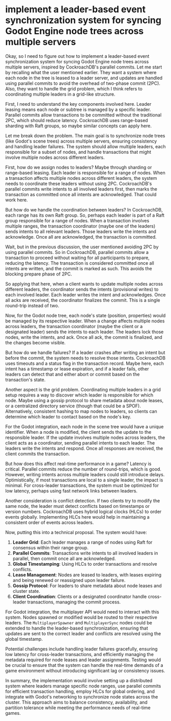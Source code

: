 # implement a leader-based event synchronization system for syncing Godot Engine node trees across multiple servers

Okay, so I need to figure out how to implement a leader-based event synchronization system for syncing Godot Engine node trees across multiple servers, inspired by CockroachDB's parallel commits. Let me start by recalling what the user mentioned earlier. They want a system where each node in the tree is leased to a leader server, and updates are handled using parallel commits to avoid the overhead of two-phase commit (2PC). Also, they want to handle the grid problem, which I think refers to coordinating multiple leaders in a grid-like structure.

First, I need to understand the key components involved here. Leader leasing means each node or subtree is managed by a specific leader. Parallel commits allow transactions to be committed without the traditional 2PC, which should reduce latency. CockroachDB uses range-based sharding with Raft groups, so maybe similar concepts can apply here.

Let me break down the problem. The main goal is to synchronize node trees (like Godot's scene trees) across multiple servers, ensuring consistency and handling leader failures. The system should allow multiple leaders, each responsible for a subset of nodes, and handle transactions that might involve multiple nodes across different leaders.

First, how do we assign nodes to leaders? Maybe through sharding or range-based leasing. Each leader is responsible for a range of nodes. When a transaction affects multiple nodes across different leaders, the system needs to coordinate these leaders without using 2PC. CockroachDB's parallel commits write intents to all involved leaders first, then marks the transaction as committed once all intents are acknowledged. That could work here.

But how do we handle the coordination between leaders? In CockroachDB, each range has its own Raft group. So, perhaps each leader is part of a Raft group responsible for a range of nodes. When a transaction involves multiple ranges, the transaction coordinator (maybe one of the leaders) sends intents to all relevant leaders. Those leaders write the intents and acknowledge. Once all are acknowledged, the transaction is committed.

Wait, but in the previous discussion, the user mentioned avoiding 2PC by using parallel commits. So in CockroachDB, parallel commits allow a transaction to proceed without waiting for all participants to prepare, reducing the latency. The transaction is considered committed once all intents are written, and the commit is marked as such. This avoids the blocking prepare phase of 2PC.

So applying that here, when a client wants to update multiple nodes across different leaders, the coordinator sends the intents (provisional writes) to each involved leader. Each leader writes the intent and acknowledges. Once all acks are received, the coordinator finalizes the commit. This is a single round-trip instead of two.

Now, for the Godot node tree, each node's state (position, properties) would be managed by its respective leader. When a change affects multiple nodes across leaders, the transaction coordinator (maybe the client or a designated leader) sends the intents to each leader. The leaders lock those nodes, write the intents, and ack. Once all ack, the commit is finalized, and the changes become visible.

But how do we handle failures? If a leader crashes after writing an intent but before the commit, the system needs to resolve those intents. CockroachDB uses timeouts and a status flag in the transaction record. Maybe here, each intent has a timestamp or lease expiration, and if a leader fails, other leaders can detect that and either abort or commit based on the transaction's state.

Another aspect is the grid problem. Coordinating multiple leaders in a grid setup requires a way to discover which leader is responsible for which node. Maybe using a gossip protocol to share metadata about node leases, or a centralized directory service (though that could be a SPOF). Alternatively, consistent hashing to map nodes to leaders, so clients can determine which leader to contact based on the node's key.

For the Godot integration, each node in the scene tree would have a unique identifier. When a node is modified, the client sends the update to the responsible leader. If the update involves multiple nodes across leaders, the client acts as a coordinator, sending parallel intents to each leader. The leaders write the intents and respond. Once all responses are received, the client commits the transaction.

But how does this affect real-time performance in a game? Latency is critical. Parallel commits reduce the number of round-trips, which is good. However, writing intents across multiple leaders could still introduce delays. Optimistically, if most transactions are local to a single leader, the impact is minimal. For cross-leader transactions, the system must be optimized for low latency, perhaps using fast network links between leaders.

Another consideration is conflict detection. If two clients try to modify the same node, the leader must detect conflicts based on timestamps or version numbers. CockroachDB uses hybrid logical clocks (HLCs) to order events globally. Implementing HLCs here would help in maintaining a consistent order of events across leaders.

Now, putting this into a technical proposal. The system would have:

1. **Leader Grid**: Each leader manages a range of nodes using Raft for consensus within their range group.
2. **Parallel Commits**: Transactions write intents to all involved leaders in parallel, then commit once all are acknowledged.
3. **Global Timestamping**: Using HLCs to order transactions and resolve conflicts.
4. **Lease Management**: Nodes are leased to leaders, with leases expiring and being renewed or reassigned upon leader failure.
5. **Gossip Protocol**: For leaders to share metadata about node leases and cluster state.
6. **Client Coordination**: Clients or a designated coordinator handle cross-leader transactions, managing the commit process.

For Godot integration, the multiplayer API would need to interact with this system. Nodes spawned or modified would be routed to their respective leaders. The `MultiplayerSpawner` and `MultiplayerSync` nodes could be extended to handle the leader-based synchronization, ensuring that updates are sent to the correct leader and conflicts are resolved using the global timestamp.

Potential challenges include handling leader failures gracefully, ensuring low latency for cross-leader transactions, and efficiently managing the metadata required for node leases and leader assignments. Testing would be crucial to ensure that the system can handle the real-time demands of a game environment without introducing significant lag or consistency issues.

In summary, the implementation would involve setting up a distributed system where leaders manage specific node ranges, use parallel commits for efficient transaction handling, employ HLCs for global ordering, and integrate with Godot's networking to synchronize node states across the cluster. This approach aims to balance consistency, availability, and partition tolerance while meeting the performance needs of real-time games.
